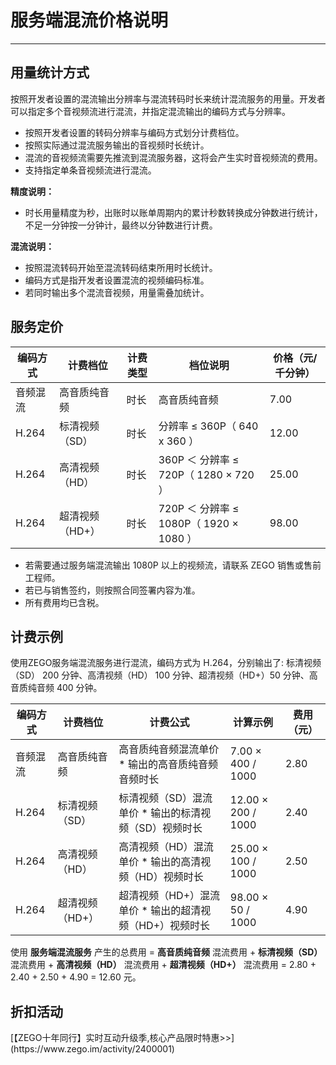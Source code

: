 # 服务端混流价格说明

---

## 用量统计方式

按照开发者设置的混流输出分辨率与混流转码时长来统计混流服务的用量。开发者可以指定多个音视频流进行混流，并指定混流输出的编码方式与分辨率。

- 按照开发者设置的转码分辨率与编码方式划分计费档位。
- 按照实际通过混流服务输出的音视频时长统计。
- 混流的音视频流需要先推流到混流服务器，这将会产生实时音视频流的费用。
- 支持指定单条音视频流进行混流。

<Note title="说明">

**精度说明：**
 - 时长用量精度为秒，出账时以账单周期内的累计秒数转换成分钟数进行统计，不足一分钟按一分钟计，最终以分钟数进行计费。

**混流说明：**

 - 按照混流转码开始至混流转码结束所用时长统计。
 - 编码方式是指开发者设置混流的视频编码标准。
 - 若同时输出多个混流音视频，用量需叠加统计。
</Note>

## 服务定价

|编码方式|计费档位|计费类型|档位说明|价格（元/千分钟）|
|-|-|-|-|-|
|音频混流|高音质纯音频|时长|高音质纯音频|7.00|
|H.264|标清视频（SD）|时长|分辨率 ≤ 360P（ 640 x 360 ）|12.00|
|H.264|高清视频（HD）|时长|360P ＜ 分辨率 ≤ 720P（ 1280 × 720 ）|25.00|
|H.264|超清视频（HD+）|时长|720P ＜ 分辨率 ≤ 1080P（ 1920 × 1080 ）|98.00|

<Note title="说明">


- 若需要通过服务端混流输出 1080P 以上的视频流，请联系 ZEGO 销售或售前工程师。  
- 若已与销售签约，则按照合同签署内容为准。  
- 所有费用均已含税。
</Note>



## 计费示例


使用ZEGO服务端混流服务进行混流，编码方式为 H.264，分别输出了:
标清视频（SD） 200 分钟、高清视频（HD） 100 分钟、超清视频（HD+）50 分钟、高音质纯音频 400 分钟。

|编码方式|计费档位|计费公式|计算示例|费用（元）|
|-|-|-|-|-|
|音频混流|高音质纯音频|高音质纯音频混流单价 * 输出的高音质纯音频音频时长|7.00 × 400 / 1000|2.80|
|H.264|标清视频（SD）|标清视频（SD）混流单价 * 输出的标清视频（SD）视频时长|12.00 × 200 / 1000|2.40|
|H.264|高清视频（HD）|高清视频（HD）混流单价 * 输出的高清视频（HD）视频时长|25.00 × 100 / 1000|2.50|
|H.264|超清视频（HD+）|超清视频（HD+）混流单价 * 输出的超清视频（HD+）视频时长|98.00 × 50 / 1000|4.90|

使用 **服务端混流服务** 产生的总费用 = **高音质纯音频** 混流费用 + **标清视频（SD）** 混流费用 + **高清视频（HD）** 混流费用 + **超清视频（HD+）** 混流费用 = 2.80 + 2.40 + 2.50 + 4.90 = 12.60 元。


## 折扣活动

<Note title="说明">
[【ZEGO十年同行】实时互动升级季,核心产品限时特惠>>](https://www.zego.im/activity/2400001)
</Note>